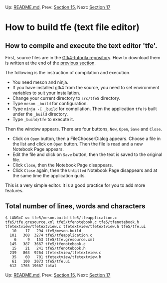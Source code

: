 Up: [README.md](../README.md),  Prev: [Section 15](sec15.md), Next: [Section 17](sec17.md)

# How to build tfe (text file editor)

## How to compile and execute the text editor 'tfe'.

First, source files are in the [Gtk4-tutorila repository](https://github.com/ToshioCP/Gtk4-tutorial).
How to download them is written at the end of the [previous section](sec15.md).

The following is the instruction of compilation and execution.

- You need meson and ninja.
- If you have installed gtk4 from the source, you need to set environment variables to suit your installation.
- Change your current directory to `src/tfe5` directory.
- Type `meson _build` for configuration.
- Type `ninja -C _build` for compilation.
Then the application `tfe` is built under the `_build` directory.
- Type `_build/tfe` to execute it.

Then the window appears.
There are four buttons, `New`, `Open`, `Save` and `Close`.

- Click on `Open` button, then a FileChooserDialog appears.
Choose a file in the list and click on `Open` button.
Then the file is read and a new Notebook Page appears.
- Edit the file and click on `Save` button, then the text is saved to the original file.
- Click `Close`, then the Notebook Page disappears.
- Click `Close` again, then the `Untitled` Notebook Page disappears and at the same time the application quits.

This is a very simple editor.
It is a good practice for you to add more features.

## Total number of lines, words and characters

~~~
$ LANG=C wc tfe5/meson.build tfe5/tfeapplication.c tfe5/tfe.gresource.xml tfe5/tfenotebook.c tfe5/tfenotebook.h tfetextview/tfetextview.c tfetextview/tfetextview.h tfe5/tfe.ui
   10    17   294 tfe5/meson.build
  101   308  3274 tfe5/tfeapplication.c
    6     9   153 tfe5/tfe.gresource.xml
  145   387  3667 tfe5/tfenotebook.c
   15    21   241 tfe5/tfenotebook.h
  239   863  9264 tfetextview/tfetextview.c
   35    60   701 tfetextview/tfetextview.h
   61   100  2073 tfe5/tfe.ui
  612  1765 19667 total
~~~


Up: [README.md](../README.md),  Prev: [Section 15](sec15.md), Next: [Section 17](sec17.md)
